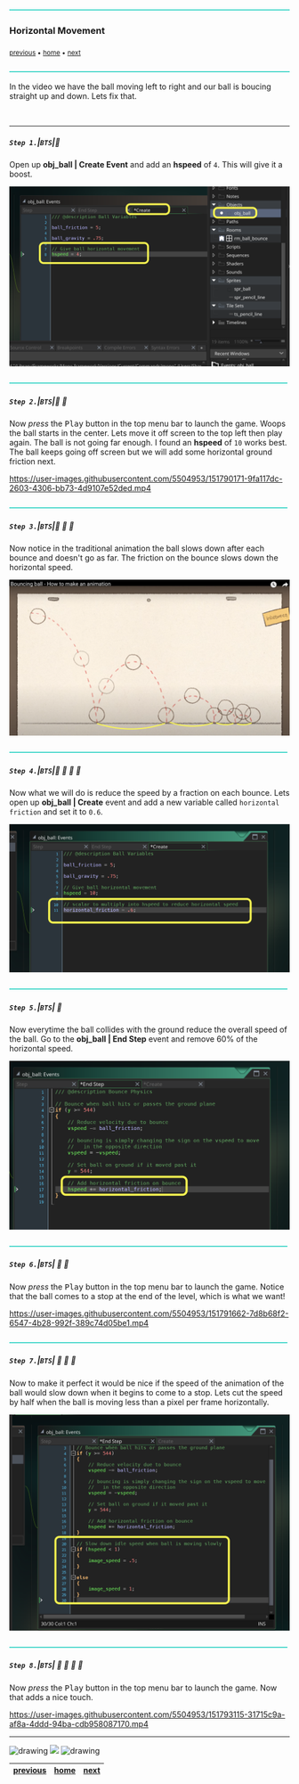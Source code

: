 ![](../images/line3.png)

### Horizontal Movement

<sub>[previous](../bounce-ball/README.md#user-content-get-ball-to-bounce) • [home](../README.md#user-content-gms2-background-tiles--sprites---table-of-contents) • [next](../squash-stretch/README.md#user-content-squash-and-stretch)</sub>

![](../images/line3.png)

In the video we have the ball moving left to right and our ball is boucing straight up and down.  Lets fix that.

<br>

---


##### `Step 1.`\|`BTS`|:small_blue_diamond:

Open up **obj_ball | Create Event** and add an **hspeed** of `4`.  This will give it a boost.

![add hspeed of 4 to ball](images/addHspeedToBall.png)

![](../images/line2.png)

##### `Step 2.`\|`BTS`|:small_blue_diamond: :small_blue_diamond: 

Now *press* the <kbd>Play</kbd> button in the top menu bar to launch the game. Woops the ball starts in the center.  Lets move it off screen to the top left then play again.  The ball is not going far enough.  I found an **hspeed** of `10` works best. The ball keeps going off screen but we will add some horizontal ground friction next.

https://user-images.githubusercontent.com/5504953/151790171-9fa117dc-2603-4306-bb73-4d9107e52ded.mp4

![](../images/line2.png)

##### `Step 3.`\|`BTS`|:small_blue_diamond: :small_blue_diamond: :small_blue_diamond:

Now notice in the traditional animation the ball slows down after each bounce and doesn't go as far.  The friction on the bounce slows down the horizontal speed.

![illustration of ground friction](images/nonElasticBouncing.png)

![](../images/line2.png)

##### `Step 4.`\|`BTS`|:small_blue_diamond: :small_blue_diamond: :small_blue_diamond: :small_blue_diamond:

Now what we will do is reduce the speed by a fraction on each bounce.  Lets open up **obj_ball | Create** event and add a new variable called `horizontal friction` and set it to `0.6`.

![alt_text](images/horFriction.png)

![](../images/line2.png)

##### `Step 5.`\|`BTS`| :small_orange_diamond:

Now everytime the ball collides with the ground reduce the overall speed of the ball.  Go to the **obj_ball | End Step** event and remove 60% of the horizontal speed.

![remove 60% of horizontal speed on ground collision](images/hspeedEndStep.png)

![](../images/line2.png)

##### `Step 6.`\|`BTS`| :small_orange_diamond: :small_blue_diamond:

Now *press* the <kbd>Play</kbd> button in the top menu bar to launch the game. Notice that the ball comes to a stop at the end of the level, which is what we want!

https://user-images.githubusercontent.com/5504953/151791662-7d8b68f2-6547-4b28-992f-389c74d05be1.mp4

![](../images/line2.png)

##### `Step 7.`\|`BTS`| :small_orange_diamond: :small_blue_diamond: :small_blue_diamond:

Now to make it perfect it would be nice if the speed of the animation of the ball would slow down when it begins to come to a stop. Lets cut the speed by half when the ball is moving less than a pixel per frame horizontally.

![ball animation slows down as it stops](images/ballSlowsDownAtStop.png)

![](../images/line2.png)

##### `Step 8.`\|`BTS`| :small_orange_diamond: :small_blue_diamond: :small_blue_diamond: :small_blue_diamond:

Now *press* the <kbd>Play</kbd> button in the top menu bar to launch the game. Now that adds a nice touch.  

https://user-images.githubusercontent.com/5504953/151793115-31715c9a-af8a-4ddd-94ba-cdb958087170.mp4

___


<img src="https://via.placeholder.com/1000x4/dba81a/dba81a" alt="drawing" height="4px" alt = ""/>

<img src="https://via.placeholder.com/1000x100/45D7CA/000000/?text=Next Up - Squash and Stretch">

<img src="https://via.placeholder.com/1000x4/dba81a/dba81a" alt="drawing" height="4px" alt = ""/>

| [previous](../bounce-ball/README.md#user-content-get-ball-to-bounce)| [home](../README.md#user-content-gms2-background-tiles--sprites---table-of-contents) | [next](../squash-stretch/README.md#user-content-squash-and-stretch)|
|---|---|---|
